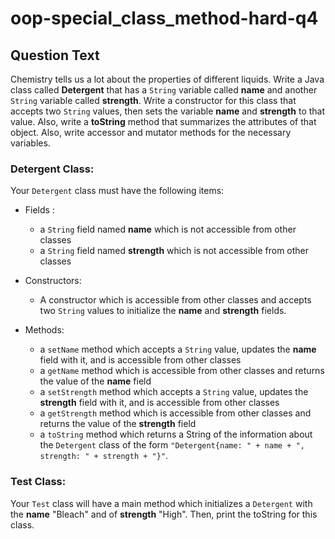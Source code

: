 # oop-special_class_method-hard-q4

## Question Text

Chemistry tells us a lot about the properties of different liquids. Write a Java class called **Detergent** that has a
`String` variable called **name** and another `String` variable called **strength**. Write a constructor 
for this class that accepts two `String` values, then sets the variable **name** and **strength** to that value. 
Also, write a **toString** method that summarizes the attributes of that object. Also, write accessor and mutator methods 
for the necessary variables.


### Detergent Class:

Your `Detergent` class must have the following items:

- Fields :
    - a `String` field named **name** which is not accessible from other classes
    - a `String` field named **strength** which is not accessible from other classes

- Constructors:
    - A constructor which is accessible from other classes and accepts two `String` values to initialize the
      **name** and **strength** fields.

- Methods:
    - a `setName` method which accepts a `String` value, updates the **name** field with it, and is accessible from
      other classes
    - a `getName` method which is accessible from other classes and returns the value of the **name** field
    - a `setStrength` method which accepts a `String` value, updates the **strength** field with it, and is accessible
      from other classes
    - a `getStrength` method which is accessible from other classes and returns the value of the **strength** field
    - a `toString` method which returns a String of the information about the `Detergent` class of the form
      `"Detergent{name: " + name + ", strength: " + strength + "}"`.

### Test Class:

Your `Test` class will have a main method which initializes a `Detergent` with the **name** "Bleach" and of **strength** "High". Then,
print the toString for this class.